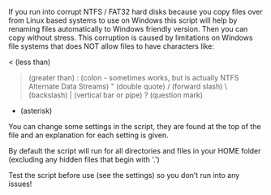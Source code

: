 If you run into corrupt NTFS / FAT32 hard disks because you copy files over from Linux based systems to use on Windows this script will help by renaming files automatically to Windows friendly version. Then you can copy without stress. This corruption is caused by limitations on Windows file systems that does NOT allow files to have characters like:

< (less than)
> (greater than)
: (colon - sometimes works, but is actually NTFS Alternate Data Streams)
" (double quote)
/ (forward slash)
\ (backslash)
| (vertical bar or pipe)
? (question mark)
* (asterisk)


You can change some settings in the script, they are found at the top of the file and an explanation for each setting is given.

By default the script will run for all directories and files in your HOME folder (excluding any hidden files that begin with '.')

Test the script before use (see the settings) so you don’t run into any issues!
